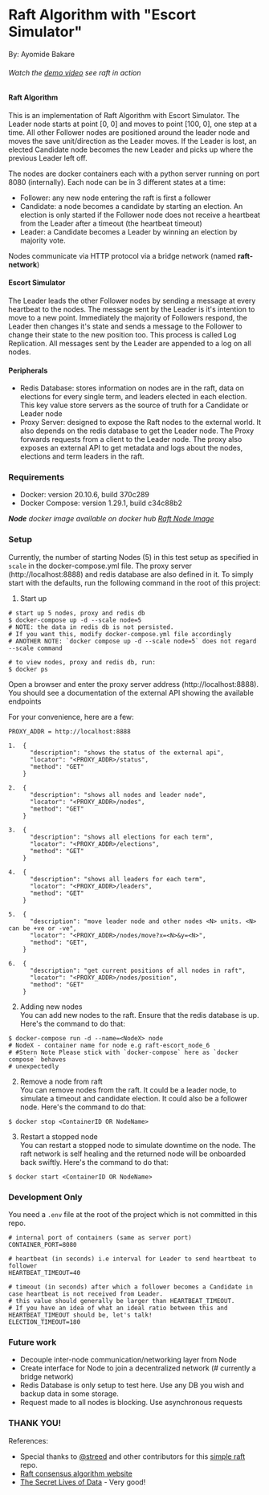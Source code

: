 # Raft Algorithm with "Escort Simulator"

By:
Ayomide Bakare

###### Watch the [demo video](https://drive.google.com/drive/folders/1s9hH4KbMUOf06H0c3lIONvz6xcVeRSU1?usp=sharing) see raft in action

#### Raft Algorithm
This is an implementation of Raft Algorithm with Escort Simulator. The Leader node starts at point [0, 0] and moves to point [100, 0], one step at a time.
All other Follower nodes are positioned around the leader node and moves the save unit/direction as the Leader moves. If the Leader is lost, an elected Candidate node becomes the new Leader
and picks up where the previous Leader left off.

The nodes are docker containers each with a python server running on port 8080 (internally).
Each node can be in 3 different states at a time:
- Follower: any new node entering the raft is first a follower
- Candidate: a node becomes a candidate by starting an election. An election is only started if the Follower node
does not receive a heartbeat from the Leader after a timeout (the heartbeat timeout)
- Leader: a Candidate becomes a Leader by winning an election by majority vote.

Nodes communicate via HTTP protocol via a bridge network (named **raft-network**)

#### Escort Simulator
The Leader leads the other Follower nodes by sending a message at every heartbeat to the nodes. 
The message sent by the Leader is it\'s intention to move to a new point. Immediately the majority of Followers respond,
the Leader then changes it\'s state and sends a message to the Follower to change their state to the new position too. 
This process is called Log Replication. All messages sent by the Leader are appended to a log on all nodes.

#### Peripherals
- Redis Database: stores information on nodes are in the raft, data on elections for every single term,
  and leaders elected in each election. This key value store servers as the source of truth for a Candidate or Leader node
- Proxy Server: designed to expose the Raft nodes to the external world. It also depends on the redis database to get the
  Leader node. The Proxy forwards requests from a client to the Leader node.
  The proxy also exposes an external API to get metadata and logs about the nodes, elections and term leaders in the raft.

### Requirements
- Docker: version 20.10.6, build 370c289
- Docker Compose: version 1.29.1, build c34c88b2

_**Node** docker image available on docker hub [Raft Node Image](https://hub.docker.com/r/mbao01/raft-node)_


### Setup
Currently, the number of starting Nodes (5) in this test setup as specified in `scale` in the docker-compose.yml file.
The proxy server (http://localhost:8888) and redis database are also defined in it. To simply start with the defaults, run the following command
in the root of this project:

1. Start up
```shell
# start up 5 nodes, proxy and redis db
$ docker-compose up -d --scale node=5
# NOTE: the data in redis db is not persisted. 
# If you want this, modify docker-compose.yml file accordingly
# ANOTHER NOTE: `docker compose up -d --scale node=5` does not regard --scale command
```

```shell
# to view nodes, proxy and redis db, run: 
$ docker ps
```

Open a browser and enter the proxy server address (http://localhost:8888). 
You should see a documentation of the external API showing the available endpoints

For your convenience, here are a few:

```shell
PROXY_ADDR = http://localhost:8888

1.  {
      "description": "shows the status of the external api", 
      "locator": "<PROXY_ADDR>/status", 
      "method": "GET"
    }

2.  {
      "description": "shows all nodes and leader node", 
      "locator": "<PROXY_ADDR>/nodes", 
      "method": "GET"
    }

3.  {
      "description": "shows all elections for each term", 
      "locator": "<PROXY_ADDR>/elections", 
      "method": "GET"
    }

4.  {
      "description": "shows all leaders for each term", 
      "locator": "<PROXY_ADDR>/leaders", 
      "method": "GET"
    }

5.  {
      "description": "move leader node and other nodes <N> units. <N> can be +ve or -ve",
      "locator": "<PROXY_ADDR>/nodes/move?x=<N>&y=<N>",
      "method": "GET", 
    }

6.  {
      "description": "get current positions of all nodes in raft",
      "locator": "<PROXY_ADDR>/nodes/position",
      "method": "GET"
    }
```

2. Adding new nodes <br>
   You can add new nodes to the raft. Ensure that the redis database is up.
   Here\'s the command to do that:
```shell
$ docker-compose run -d --name=<NodeX> node
# NodeX - container name for node e.g raft-escort_node_6
# #Stern Note Please stick with `docker-compose` here as `docker compose` behaves
# unexpectedly
```

2. Remove a node from raft <br>
   You can remove nodes from the raft. It could be a leader node, to simulate a timeout and candidate election. 
   It could also be a follower node. Here\'s the command to do that:

```shell
$ docker stop <ContainerID OR NodeName>
```

3. Restart a stopped node <br>
   You can restart a stopped node to simulate downtime on the node. The raft network is self healing and the returned node
   will be onboarded back swiftly. Here\'s the command to do that:

```shell
$ docker start <ContainerID OR NodeName>
```

### Development Only
You need a `.env` file at the root of the project which is not committed in this repo.
```shell
# internal port of containers (same as server port)
CONTAINER_PORT=8080

# heartbeat (in seconds) i.e interval for Leader to send heartbeat to follower
HEARTBEAT_TIMEOUT=40

# timeout (in seconds) after which a follower becomes a Candidate in case heartbeat is not received from Leader.
# this value should generally be larger than HEARTBEAT_TIMEOUT.
# If you have an idea of what an ideal ratio between this and HEARTBEAT_TIMEOUT should be, let's talk!
ELECTION_TIMEOUT=180
```

### Future work
- Decouple inter-node communication/networking layer from Node
- Create interface for Node to join a decentralized network (# currently a bridge network)
- Redis Database is only setup to test here. Use any DB you wish and backup data in some storage.
- Request made to all nodes is blocking. Use asynchronous requests

### THANK YOU!

References:
- Special thanks to [@streed](https://github.com/streed) and other contributors for this [simple raft](https://github.com/streed/simpleRaft.git) repo.
- [Raft consensus algorithm website](https://raft.github.io/)
- [The Secret Lives of Data](http://thesecretlivesofdata.com/raft/) - Very good!